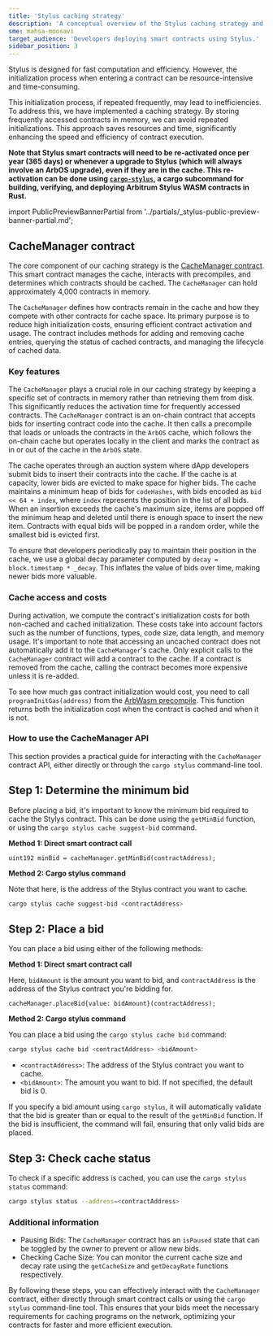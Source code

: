 ```yaml
---
title: 'Stylus caching strategy'
description: 'A conceptual overview of the Stylus caching strategy and CacheManager contract, and a practical guide for using its functionality.'
sme: mahsa-moosavi
target_audience: 'Developers deploying smart contracts using Stylus.'
sidebar_position: 3
---
```


<a data-quicklook-from="stylus">Stylus</a> is designed for fast computation and efficiency. However,
the initialization process when entering a contract can be resource-intensive and time-consuming.

This initialization process, if repeated frequently, may lead to inefficiencies. To address this, we have implemented a caching strategy. By storing frequently accessed contracts in memory, we can avoid repeated initializations. This approach saves resources and time, significantly enhancing the speed and efficiency of contract execution.

**Note that Stylus smart contracts will need to be re-activated once per year (365 days) or whenever a upgrade to Stylus (which will always involve an ArbOS upgrade), even if they are in the cache. This re-activation can be done using [`cargo-stylus`](https://github.com/OffchainLabs/cargo-stylus), a cargo subcommand for building, verifying, and deploying Arbitrum Stylus WASM contracts in Rust.**

import PublicPreviewBannerPartial from '../partials/_stylus-public-preview-banner-partial.md';

<PublicPreviewBannerPartial />

## CacheManager contract

The core component of our caching strategy is the [CacheManager contract](https://github.com/OffchainLabs/nitro-contracts/blob/main/src/chain/CacheManager.sol). This smart contract manages the cache, interacts with precompiles, and determines which contracts should be cached. The `CacheManager` can hold approximately 4,000 contracts in memory.

The `CacheManager` defines how contracts remain in the cache and how they compete with other contracts for cache space. Its primary purpose is to reduce high initialization costs, ensuring efficient contract activation and usage. The contract includes methods for adding and removing cache entries, querying the status of cached contracts, and managing the lifecycle of cached data.

### Key features

The `CacheManager` plays a crucial role in our caching strategy by keeping a specific set of contracts in memory rather than retrieving them from disk. This significantly reduces the activation time for frequently accessed contracts. The `CacheManager` contract is an on-chain contract that accepts bids for inserting contract code into the cache. It then calls a precompile that loads or unloads the contracts in the `ArbOS` cache, which follows the on-chain cache but operates locally in the client and marks the contract as in or out of the cache in the `ArbOS` state.

The cache operates through an auction system where dApp developers submit bids to insert their contracts into the cache. If the cache is at capacity, lower bids are evicted to make space for higher bids. The cache maintains a minimum heap of bids for `codeHashes`, with bids encoded as `bid << 64 + index`, where `index` represents the position in the list of all bids. When an insertion exceeds the cache's maximum size, items are popped off the minimum heap and deleted until there is enough space to insert the new item. Contracts with equal bids will be popped in a random order, while the smallest bid is evicted first.

To ensure that developers periodically pay to maintain their position in the cache, we use a global decay parameter computed by `decay = block.timestamp * _decay`. This inflates the value of bids over time, making newer bids more valuable.

### Cache access and costs

During activation, we compute the contract's initialization costs for both non-cached and cached initialization. These costs take into account factors such as the number of functions, types, code size, data length, and memory usage. It's important to note that accessing an uncached contract does not automatically add it to the `CacheManager`'s cache. Only explicit calls to the `CacheManager` contract will add a contract to the cache. If a contract is removed from the cache, calling the contract becomes more expensive unless it is re-added.

To see how much gas contract initialization would cost, you need to call `programInitGas(address)` from the [ArbWasm precompile](https://github.com/OffchainLabs/nitro/blob/d906798140e562500beb9005d2503b0272852298/precompiles/ArbWasm.go). This function returns both the initialization cost when the contract is cached and when it is not.

### How to use the CacheManager API

This section provides a practical guide for interacting with the `CacheManager` contract API, either directly or through the `cargo stylus` command-line tool.

## Step 1: Determine the minimum bid

Before placing a bid, it's important to know the minimum bid required to cache the Stylys contract. This can be done using the `getMinBid` function, or using the `cargo stylus cache suggest-bid` command.

**Method 1: Direct smart contract call**

```solidity
uint192 minBid = cacheManager.getMinBid(contractAddress);
```

**Method 2: Cargo stylus command**

Note that here, <contractAddress> is the address of the Stylus contract you want to cache.

```bash
cargo stylus cache suggest-bid <contractAddress>
```

## Step 2: Place a bid

You can place a bid using either of the following methods:

**Method 1: Direct smart contract call**

Here, `bidAmount` is the amount you want to bid, and `contractAddress` is the address of the Stylus contract you're bidding for.

```solidity
cacheManager.placeBid{value: bidAmount}(contractAddress);
```

**Method 2: Cargo stylus command**

You can place a bid using the `cargo stylus cache bid` command:

```bash
cargo stylus cache bid <contractAddress> <bidAmount>
```

- `<contractAddress>`: The address of the Stylus contract you want to cache.
- `<bidAmount>`: The amount you want to bid. If not specified, the default bid is 0.

If you specify a bid amount using `cargo stylus`, it will automatically validate that the bid is greater than or equal to the result of the `getMinBid` function. If the bid is insufficient, the command will fail, ensuring that only valid bids are placed.

## Step 3: Check cache status

To check if a specific address is cached, you can use the `cargo stylus status` command:

```bash
cargo stylus status --address=<contractAddress>
```

### Additional information

- Pausing Bids: The `CacheManager` contract has an `isPaused` state that can be toggled by the owner to prevent or allow new bids.
- Checking Cache Size: You can monitor the current cache size and decay rate using the `getCacheSize` and `getDecayRate` functions respectively.

By following these steps, you can effectively interact with the `CacheManager` contract, either directly through smart contract calls or using the `cargo stylus` command-line tool. This ensures that your bids meet the necessary requirements for caching programs on the network, optimizing your contracts for faster and more efficient execution.
